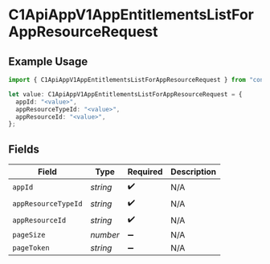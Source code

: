 # C1ApiAppV1AppEntitlementsListForAppResourceRequest

## Example Usage

```typescript
import { C1ApiAppV1AppEntitlementsListForAppResourceRequest } from "conductorone-sdk-typescript/sdk/models/operations";

let value: C1ApiAppV1AppEntitlementsListForAppResourceRequest = {
  appId: "<value>",
  appResourceTypeId: "<value>",
  appResourceId: "<value>",
};
```

## Fields

| Field               | Type                | Required            | Description         |
| ------------------- | ------------------- | ------------------- | ------------------- |
| `appId`             | *string*            | :heavy_check_mark:  | N/A                 |
| `appResourceTypeId` | *string*            | :heavy_check_mark:  | N/A                 |
| `appResourceId`     | *string*            | :heavy_check_mark:  | N/A                 |
| `pageSize`          | *number*            | :heavy_minus_sign:  | N/A                 |
| `pageToken`         | *string*            | :heavy_minus_sign:  | N/A                 |